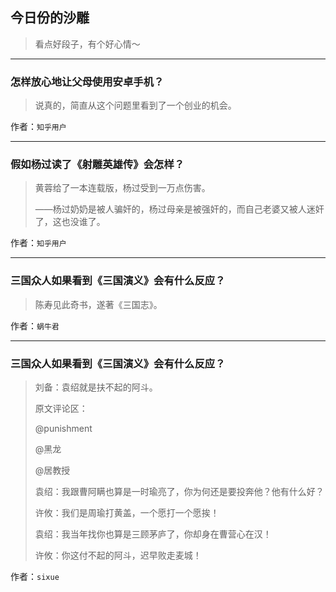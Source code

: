 ## 今日份的沙雕

> 看点好段子，有个好心情～


 
---

### 怎样放心地让父母使用安卓手机？

> 说真的，简直从这个问题里看到了一个创业的机会。


作者：`知乎用户`

---

### 假如杨过读了《射雕英雄传》会怎样？

> 黄蓉给了一本连载版，杨过受到一万点伤害。
> 
> ——杨过奶奶是被人骗奸的，杨过母亲是被强奸的，而自己老婆又被人迷奸了，这也没谁了。


作者：`知乎用户`

---

### 三国众人如果看到《三国演义》会有什么反应？

> 陈寿见此奇书，遂著《三国志》。


作者：`蜗牛君`

---

### 三国众人如果看到《三国演义》会有什么反应？

> 刘备：袁绍就是扶不起的阿斗。
> 
> 原文评论区：
> 
> @punishment
> 
> @黑龙
> 
> @居教授
> 
> 袁绍：我跟曹阿瞒也算是一时瑜亮了，你为何还是要投奔他？他有什么好？
> 
> 许攸：我们是周瑜打黄盖，一个愿打一个愿挨！
> 
> 袁绍：我当年找你也算是三顾茅庐了，你却身在曹营心在汉！
> 
> 许攸：你这付不起的阿斗，迟早败走麦城！


作者：`sixue`